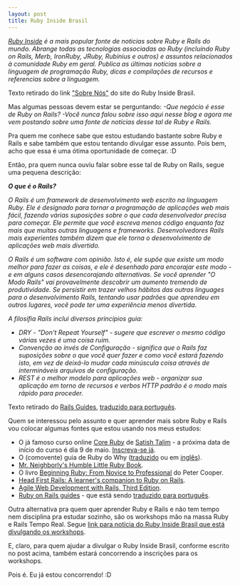 ```yaml
--- 
layout: post
title: Ruby Inside Brasil
---
```

<em><a href="http://www.rubyinside.com.br/" target="_blank">Ruby Inside</a> é a mais popular fonte de noticias sobre Ruby e Rails do mundo. Abrange todas as tecnologias associadas ao Ruby (incluindo Ruby on Rails, Merb, IronRuby, JRuby, Rubinius e outros) e assuntos relacionados à comunidade Ruby em geral. Publica as últimas noticias sobre a linguagem de programação Ruby, dicas e compilações de recursos e referencias sobre a linguagem.</em>

Texto retirado do link <a href="http://www.rubyinside.com.br/sobre-nos" target="_blank">"Sobre Nós"</a> do site do Ruby Inside Brasil.<em>
</em>

Mas algumas pessoas devem estar se perguntando:
<em>-Que negócio é esse de Ruby on Rails?
-Você nunca falou sobre isso aqui nesse blog e agora me vem postando sobre uma fonte de notícias desse tal de Ruby e Rails.</em>

Pra quem me conhece sabe que estou estudando bastante sobre Ruby e Rails e sabe também que estou tentando divulgar esse assunto. Pois bem, acho que essa é uma ótima oportunidade de começar. :D

Então, pra quem nunca ouviu falar sobre esse tal de Ruby on Rails, segue uma pequena descrição:

<em><strong>O que é o Rails?</strong></em>

<em>O Rails é um framework de desenvolvimento web escrito na linguagem Ruby. Ele é designado para tornar a programação de aplicações web mais fácil, fazendo várias suposições sobre o que cada desenvolvedor precisa para começar. Ele permite que você escreva menos código enquanto faz mais que muitas outras linguagens e frameworks. Desenvolvedores Rails mais experientes também dizem que ele torna o desenvolvimento de aplicações web mais divertido.</em>

<em>O Rails é um software com opinião. Isto é, ele supõe que existe um modo melhor para fazer as coisas, e ele é desenhado para encorajar este modo - e em alguns casos desencorajando alternativas. Se você aprender "O Modo Rails" vai provavelmente descobrir um aumento tremendo de produtividade. Se persistir em trazer velhos hábitos das outras linguages para o desenvolvimento Rails, tentando usar padrões que aprendeu em outros lugares, você pode ter uma experiência menos divertida.</em>

<em>A filosifia Rails inclui diversos princípios guia:</em>

<em></em>
<ul>
	<li><em>DRY - "Don't Repeat Yourself" - sugere que escrever o mesmo código várias vezes é uma coisa ruim.</em></li>
	<li><em>Convenção ao invés de Configuração - significa que o Rails faz suposições sobre o que você quer fazer e como você estará fazendo isto, em vez de deixá-lo mudar cada minúscula coisa através de intermináveis arquivos de configuração.</em></li>
	<li><em>REST é o melhor modelo para aplicações web - organizar sua aplicação em torno de recursos e verbos HTTP padrão é o modo mais rápido para proceder.</em></li>
</ul>
Texto retirado do <a href="http://guides.rubyonrails.org/getting_started.html" target="_blank">Rails Guides</a>, <a href="http://github.com/cassiomarques/docrails_pt-br/blob/50d0c6403373c3d2cd63c9d883251cea3600dfc2/railties/guides/source/pt-BR/getting_started.textile" target="_blank">traduzido para português</a>.

Quem se interessou pelo assunto e quer aprender mais sobre Ruby e Rails vou colocar algumas fontes que estou usando nos meus estudos:
<ul>
	<li>O já famoso curso online <a href="http://rubylearning.org/class/" target="_blank">Core Ruby</a> de <a href="http://satishtalim.com/" target="_blank">Satish Talim</a> - a próxima data de início do curso é dia 9 de maio. <a href="http://rubylearning.org/class/course/view.php?id=33" target="_blank">Inscreva-se já</a>.</li>
	<li>O (comovente) guia de Ruby do Why (<a href="http://why.nomedojogo.com/" target="_blank">traduzido</a> ou em <a href="http://poignantguide.net/ruby/" target="_blank">inglês</a>).</li>
	<li><a href="http://www.humblelittlerubybook.com/" target="_blank">Mr. Neighborly's Humble Little Ruby Book</a>.</li>
	<li>O livro <a href="http://www.amazon.com/Beginning-Ruby-Novice-Professional/dp/1590597664" target="_blank">Beginning Ruby: From Novice to Professional</a> do Peter Cooper.</li>
	<li><a href="http://www.amazon.com/Head-First-Rails-companion-Brain-Friendly/dp/0596515774" target="_blank">Head First Rails: A learner's companion to Ruby on Rails</a>.</li>
	<li><a href="http://www.pragprog.com/titles/rails3/agile-web-development-with-rails-third-edition" target="_blank">Agile Web Development with Rails, Third Edition</a>.</li>
	<li><a href="http://guides.rubyonrails.org/" target="_blank">Ruby on Rails guides</a> - que está sendo <a href="http://wiki.github.com/cassiomarques/docrails_pt-br" target="_blank">traduzido para português</a>.</li>
</ul>
Outra alternativa pra quem quer aprender Ruby e Rails e não tem tempo nem disciplina pra estudar sozinho, são os workshops mão na massa Ruby e Rails Tempo Real. Segue <a href="http://www.rubyinside.com.br/concorra-a-dois-workshops-mao-na-massa-ruby-e-rails-tempo-real-885" target="_blank">link para notícia do Ruby Inside Brasil que está divulgando os workshops</a>.

E, claro, para quem ajudar a divulgar o Ruby Inside Brasil, conforme escrito no post acima, também estará concorrendo a inscrições para os workshops.

Pois é. Eu já estou concorrendo! :D
